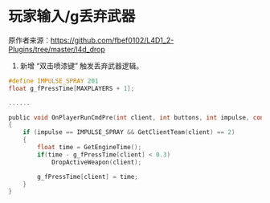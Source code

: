 # 玩家输入/g丢弃武器



原作者来源：https://github.com/fbef0102/L4D1_2-Plugins/tree/master/l4d_drop



1. 新增 “双击喷漆键” 触发丢弃武器逻辑。

```c
#define IMPULSE_SPRAY 201
float g_fPressTime[MAXPLAYERS + 1];

......

public void OnPlayerRunCmdPre(int client, int buttons, int impulse, const float vel[3], const float angles[3], int weapon, int subtype, int cmdnum, int tickcount, int seed, const int mouse[2])
{
    if (impulse == IMPULSE_SPRAY && GetClientTeam(client) == 2)
    {
        float time = GetEngineTime();
        if(time - g_fPressTime[client] < 0.3)
            DropActiveWeapon(client);

        g_fPressTime[client] = time; 
    }
}
```

